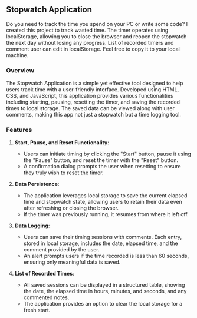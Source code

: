 ## Stopwatch Application
Do you need to track the time you spend on your PC or write some code? I created this project to track wasted time. The timer operates using localStorage, allowing you to close the browser and reopen the stopwatch the next day without losing any progress.
List of recorded timers and comment user can edit in localStorage.
Feel free to copy it to your local machine.

### Overview
The Stopwatch Application is a simple yet effective tool designed to help users track time with a user-friendly interface. Developed using HTML, CSS, and JavaScript, this application provides various functionalities including starting, pausing, resetting the timer, and saving the recorded times to local storage. The saved data can be viewed along with user comments, making this app not just a stopwatch but a time logging tool.

### Features
1. **Start, Pause, and Reset Functionality**:
   - Users can initiate timing by clicking the "Start" button, pause it using the "Pause" button, and reset the timer with the "Reset" button.
   - A confirmation dialog prompts the user when resetting to ensure they truly wish to reset the timer.

2. **Data Persistence**:
   - The application leverages local storage to save the current elapsed time and stopwatch state, allowing users to retain their data even after refreshing or closing the browser.
   - If the timer was previously running, it resumes from where it left off.

3. **Data Logging**:
   - Users can save their timing sessions with comments. Each entry, stored in local storage, includes the date, elapsed time, and the comment provided by the user.
   - An alert prompts users if the time recorded is less than 60 seconds, ensuring only meaningful data is saved.

4. **List of Recorded Times**:
   - All saved sessions can be displayed in a structured table, showing the date, the elapsed time in hours, minutes, and seconds, and any commented notes.
   - The application provides an option to clear the local storage for a fresh start.
